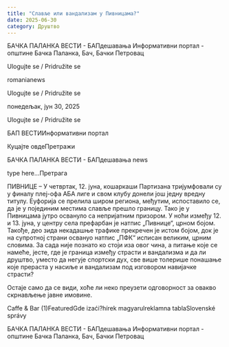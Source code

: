 ```yaml
---
title: "Славље или вандализам у Пивницама?"
date: 2025-06-30
category: Друштво
---
```


БАЧКА ПАЛАНКА ВЕСТИ - БАПдешавања Информативни портал - општине Бачка Паланка, Бач, Бачки Петровац

Ulogujte se / Pridružite se

romanianews

Ulogujte se / Pridružite se

понедељак, јун 30, 2025

Ulogujte se / Pridružite se

БАП ВЕСТИИнформативни портал

Куцајте овдеПретражи

БАЧКА ПАЛАНКА ВЕСТИ - БАПдешавања news

type here...Претрага

ПИВНИЦЕ – У четвртак, 12. јуна, кошаркаши Партизана тријумфовали су у финалу плеј-офа АБА лиге и свом клубу донели још једну вредну титулу. Еуфорија се прелила широм региона, међутим, испоставило се, да је у појединим местима славље прешло границу.
Тако је у Пивницама јутро освануло са непријатним призором. У ноћи између 12. и 13. јуна, у центру села префарбан је натпис „Пивнице“, црном бојом. Такође, део зида некадашње трафике прекречен је истом бојом, док је на супротној страни освануо натпис „ПФК“ исписан великим, црним словима.
За сада није познато ко стоји иза овог чина, а питање које се намеће, јесте, где је граница између страсти и вандализма и да ли друштво, уместо да негује спортски дух, све више толерише понашање које прераста у насиље и вандализам под изговором навијачке страсти?


Остаје само да се види, хоће ли неко преузети одговорност за овакво скрнављење јавне имовине.

Caffe & Bar (1)FeaturedGde izaći?hírek magyarulreklamna tablaSlovenské správy

БАЧКА ПАЛАНКА ВЕСТИ - БАПдешавања Информативни портал - општине Бачка Паланка, Бач, Бачки Петровац
